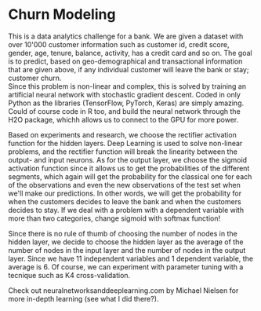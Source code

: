 # Churn Modeling
This is a data analytics challenge for a bank. We are given a dataset with over 10'000 customer information such as customer id, credit score, gender, age, tenure, balance, activity, has a credit card and so on. The goal is to predict, based on geo-demographical and transactional information that are given above, if any individual customer will leave the bank or stay; customer churn.  
Since this problem is non-linear and complex, this is solved by training an artificial neural network with stochastic gradient descent. Coded in only Python as the libraries (TensorFlow, PyTorch, Keras) are simply amazing. Could of course code in R too, and build the neural network through the H2O package, whichh allows us to connect to the GPU for more power.


Based on experiments and research, we choose the rectifier activation function for the hidden layers. Deep Learning is used to solve non-linear problems, and the rectifier function will break the linearity between the output- and input neurons. As for the output layer, we choose the sigmoid activation function since it allows us to get the probabilities of the different segments, which again will get the probability for the classical one for each of the observations and even the new observations of the test set when we'll make our predictions. In other words, we will get the probability for when the customers decides to leave the bank and when the customers decides to stay. If we deal with a problem with a dependent variable with more than two categories, change sigmoid with softmax function!  


Since there is no rule of thumb of choosing the number of nodes in the hidden layer, we decide to choose the hidden layer as the average of the number of nodes in the input layer and the number of nodes in the output layer. Since we have 11 independent variables and 1 dependent variable, the average is 6. Of course, we can experiment with parameter tuning with a tecnique such as K4 cross-validation.


Check out neuralnetworksanddeeplearning.com by Michael Nielsen for more in-depth learning (see what I did there?).
